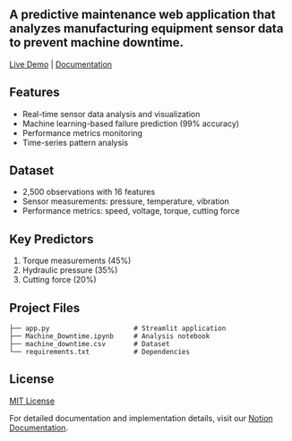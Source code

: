 ## A predictive maintenance web application that analyzes manufacturing equipment sensor data to prevent machine downtime.

[Live Demo](https://machinedowntimeapp-adtcbtmrethr5hkvejjc4v.streamlit.app/) | [Documentation](https://rezo0o.notion.site/Predicting-Industrial-Machine-Downtime-165ef65955e88155b816e08dfdb05faf)

## Features

- Real-time sensor data analysis and visualization
- Machine learning-based failure prediction (99% accuracy)
- Performance metrics monitoring
- Time-series pattern analysis

## Dataset

- 2,500 observations with 16 features
- Sensor measurements: pressure, temperature, vibration
- Performance metrics: speed, voltage, torque, cutting force

## Key Predictors
1. Torque measurements (45%)
2. Hydraulic pressure (35%)
3. Cutting force (20%)

## Project Files
```
├── app.py                     # Streamlit application
├── Machine_Downtime.ipynb     # Analysis notebook
├── machine_downtime.csv       # Dataset
└── requirements.txt           # Dependencies
```

## License

[MIT License](LICENSE)

For detailed documentation and implementation details, visit our [Notion Documentation](https://rezo0o.notion.site/Predicting-Industrial-Machine-Downtime-165ef65955e88155b816e08dfdb05faf).
